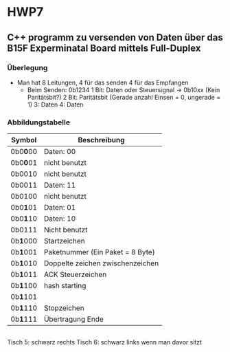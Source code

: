 # HWP7

## C++ programm zu versenden von Daten über das B15F Experminatal Board mittels Full-Duplex

### Überlegung

- Man hat 8 Leitungen, 4 für das senden 4 für das Empfangen
    - Beim Senden: 0b1234
    1 Bit: Daten oder Steuersignal -> 0b10xx (Kein Paritätsbit?)
    2 Bit: Paritätsbit (Gerade anzahl Einsen = 0, ungerade = 1)
    3: Daten
    4: Daten

### Abbildungstabelle
 Symbol | Beschreibung |
--------|--------------|
0b0**0**00  | Daten: 00
0b0**0**01  | nicht benutzt
0b0010  | nicht benutzt
0b0011  | Daten: 11
0b0100  | nicht benutzt
0b0**1**01  | Daten: 01
0b0**1**10  | Daten: 10
0b0111  | Nicht benutzt
0b**1**000  | Startzeichen
0b**1**001  | Paketnummer (Ein Paket = 8 Byte)
0b**1**010  | Doppelte zeichen zwischenzeichen
0b**1**011  | ACK Steuerzeichen
0b**1**100  | hash starting
0b**1**101  |
0b**1**110  | Stopzeichen
0b**1**111  | Übertragung Ende

##
Tisch 5: schwarz rechts
Tisch 6: schwarz links
wenn man davor sitzt